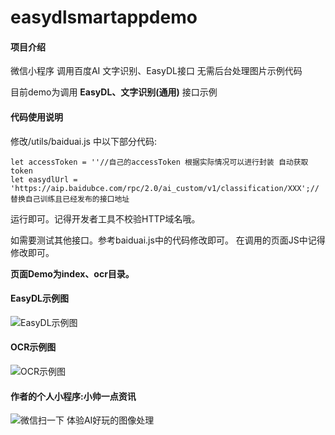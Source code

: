 # easydlsmartappdemo

#### 项目介绍
微信小程序 调用百度AI 文字识别、EasyDL接口
无需后台处理图片示例代码

目前demo为调用 **EasyDL、文字识别(通用)**  接口示例

#### 代码使用说明

修改/utils/baiduai.js 中以下部分代码:

```
let accessToken = ''//自己的accessToken 根据实际情况可以进行封装 自动获取token
let easydlUrl = 'https://aip.baidubce.com/rpc/2.0/ai_custom/v1/classification/XXX';//替换自己训练且已经发布的接口地址

```
运行即可。记得开发者工具不校验HTTP域名哦。

如需要测试其他接口。参考baiduai.js中的代码修改即可。
在调用的页面JS中记得修改即可。

 **页面Demo为index、ocr目录。**

#### EasyDL示例图

![EasyDL示例图](https://ai.bdstatic.com/file/8AAF926D05C349798947B4A7B18C33A4 "EasyDL示例图")


#### OCR示例图

![OCR示例图](https://images.gitee.com/uploads/images/2019/0115/094036_0d0825ad_131538.jpeg "OCR示例图")


#### 作者的个人小程序:小帅一点资讯

![微信扫一下 体验AI好玩的图像处理](https://images.gitee.com/uploads/images/2018/1123/153613_bca3be13_131538.jpeg "微信扫一下 体验AI好玩的图像处")